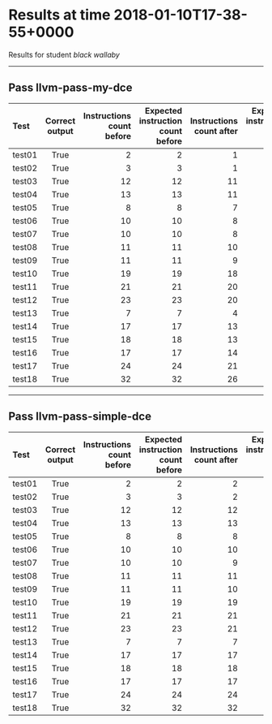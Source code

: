 # Results at time 2018-01-10T17-38-55+0000

Results for student *black wallaby*

* * * 

## Pass llvm-pass-my-dce

Test|Correct output|Instructions count before|Expected instruction count before|Instructions count after|Expected instruction count after|Volatile instructions before DCE|Volatile instructions after DCE
:------|:-----:|------:|------:|------:|------:|------:|------:
test01|True|2|2|1|2|0|0
test02|True|3|3|1|2|0|0
test03|True|12|12|11|12|0|0
test04|True|13|13|11|13|0|0
test05|True|8|8|7|7|0|0
test06|True|10|10|8|9|0|0
test07|True|10|10|8|8|0|0
test08|True|11|11|10|11|0|0
test09|True|11|11|9|10|0|0
test10|True|19|19|18|18|0|0
test11|True|21|21|20|20|0|0
test12|True|23|23|20|20|0|0
test13|True|7|7|4|7|1|1
test14|True|17|17|13|17|2|2
test15|True|18|18|13|18|2|2
test16|True|17|17|14|17|2|2
test17|True|24|24|21|23|1|1
test18|True|32|32|26|32|3|3


* * * 

## Pass llvm-pass-simple-dce

Test|Correct output|Instructions count before|Expected instruction count before|Instructions count after|Expected instruction count after|Volatile instructions before DCE|Volatile instructions after DCE
:------|:-----:|------:|------:|------:|------:|------:|------:
test01|True|2|2|2|2|0|0
test02|True|3|3|2|2|0|0
test03|True|12|12|12|12|0|0
test04|True|13|13|13|13|0|0
test05|True|8|8|8|8|0|0
test06|True|10|10|10|10|0|0
test07|True|10|10|9|9|0|0
test08|True|11|11|11|11|0|0
test09|True|11|11|10|10|0|0
test10|True|19|19|19|19|0|0
test11|True|21|21|21|21|0|0
test12|True|23|23|21|21|0|0
test13|True|7|7|7|7|1|1
test14|True|17|17|17|17|2|2
test15|True|18|18|18|18|2|2
test16|True|17|17|17|17|2|2
test17|True|24|24|24|24|1|1
test18|True|32|32|32|32|3|3


